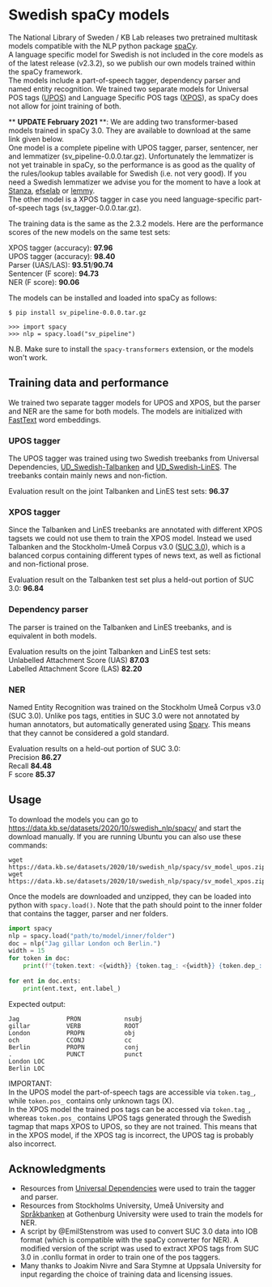 # Swedish spaCy models

The National Library of Sweden / KB Lab releases two pretrained multitask models compatible with the NLP python package [spaCy](https://spacy.io/).  
A language specific model for Swedish is not included in the core models as of the latest release (v2.3.2), so we publish our own models trained within the spaCy framework.  
The models include a part-of-speech tagger, dependency parser and named entity recognition. We trained two separate models for Universal POS tags ([UPOS](https://universaldependencies.org/u/pos/)) and Language Specific POS tags ([XPOS](https://universaldependencies.org/sv/index.html)), as spaCy does not allow for joint training of both. 

** **UPDATE February 2021** **: We are adding two transformer-based models trained in spaCy 3.0. They are available to download at the same link given below.  
One model is a complete pipeline with UPOS tagger, parser, sentencer, ner and lemmatizer (sv_pipeline-0.0.0.tar.gz). Unfortunately the lemmatizer is not yet trainable in spaCy, so the performance is as good as the quality of the rules/lookup tables available for Swedish (i.e. not very good). If you need a Swedish lemmatizer we advise you for the moment to have a look at [Stanza](https://stanfordnlp.github.io/stanza/), [efselab](https://github.com/robertostling/efselab/blob/master/README.md) or [lemmy](https://github.com/sorenlind/lemmy).  
The other model is a XPOS tagger in case you need language-specific part-of-speech tags (sv_tagger-0.0.0.tar.gz).  

The training data is the same as the 2.3.2 models. Here are the performance scores of the new models on the same test sets:

XPOS tagger (accuracy): **97.96**  
UPOS tagger (accuracy): **98.40**  
Parser (UAS/LAS): **93.51**/**90.74**  
Sentencer (F score): **94.73**  
NER (F score): **90.06**

The models can be installed and loaded into spaCy as follows:  
```
$ pip install sv_pipeline-0.0.0.tar.gz

>>> import spacy
>>> nlp = spacy.load("sv_pipeline")
```
N.B. Make sure to install the `spacy-transformers` extension, or the models won't work.

## Training data and performance

We trained two separate tagger models for UPOS and XPOS, but the parser and NER are the same for both models. The models are initialized with [FastText](https://fasttext.cc/docs/en/crawl-vectors.html) word embeddings.

### UPOS tagger

The UPOS tagger was trained using two Swedish treebanks from Universal Dependencies, [UD_Swedish-Talbanken](https://universaldependencies.org/treebanks/sv_talbanken/index.html) and [UD_Swedish-LinES](https://universaldependencies.org/treebanks/sv_lines/index.html). The treebanks contain mainly news and non-fiction.

Evaluation result on the joint Talbanken and LinES test sets: **96.37**


### XPOS tagger

Since the Talbanken and LinES treebanks are annotated with different XPOS tagsets we could not use them to train the XPOS model. Instead we used Talbanken and the Stockholm-Umeå Corpus v3.0 ([SUC 3.0](https://spraakbanken.gu.se/en/resources/suc3)), which is a balanced corpus containing different types of news text, as well as fictional and non-fictional prose.  

Evaluation result on the Talbanken test set plus a held-out portion of SUC 3.0: **96.84**

### Dependency parser

The parser is trained on the Talbanken and LinES treebanks, and is equivalent in both models.

Evaluation results on the joint Talbanken and LinES test sets:  
Unlabelled Attachment Score (UAS) **87.03**  
Labelled Attachment Score (LAS) **82.20**

### NER

Named Entity Recognition was trained on the Stockholm Umeå Corpus v3.0 (SUC 3.0). Unlike pos tags, entities in SUC 3.0 were not annotated by human annotators, but automatically generated using [Sparv](https://spraakbanken.gu.se/en/tools/sparv/annotations). This means that they cannot be considered a gold standard.

Evaluation results on a held-out portion of SUC 3.0:  
Precision **86.27**  
Recall **84.48**  
F score **85.37**


## Usage

To download the models you can go to https://data.kb.se/datasets/2020/10/swedish_nlp/spacy/ and start the download manually. If you are running Ubuntu you can also use these commands:

```
wget https://data.kb.se/datasets/2020/10/swedish_nlp/spacy/sv_model_upos.zip
wget https://data.kb.se/datasets/2020/10/swedish_nlp/spacy/sv_model_xpos.zip
```

Once the models are downloaded and unzipped, they can be loaded into python with `spacy.load()`. Note that the path should point to the inner folder that contains the tagger, parser and ner folders.

```python
import spacy
nlp = spacy.load("path/to/model/inner/folder")
doc = nlp("Jag gillar London och Berlin.")
width = 15
for token in doc:
    print(f"{token.text: <{width}} {token.tag_: <{width}} {token.dep_: <{width}}")
    
for ent in doc.ents:
    print(ent.text, ent.label_)
```

Expected output:
```
Jag             PRON            nsubj          
gillar          VERB            ROOT           
London          PROPN           obj            
och             CCONJ           cc             
Berlin          PROPN           conj           
.               PUNCT           punct          
London LOC
Berlin LOC
```

IMPORTANT:   
In the UPOS model the part-of-speech tags are accessible via `token.tag_`, while `token.pos_` contains only unknown tags (X).  
In the XPOS model the trained pos tags can be accessed via `token.tag_`, whereas `token.pos_` contains UPOS tags generated through the Swedish tagmap that maps XPOS to UPOS, so they are not trained. This means that in the XPOS model, if the XPOS tag is incorrect, the UPOS tag is probably also incorrect.

## Acknowledgments

* Resources from [Universal Dependencies](https://universaldependencies.org/) were used to train the tagger and parser.
* Resources from Stockholms University, Umeå University and [Språkbanken](https://spraakbanken.gu.se/) at Gothenburg University were used to train the models for NER.
* A script by @EmilStenstrom was used to convert SUC 3.0 data into IOB format (which is compatible with the spaCy converter for NER). A modified version of the script was used to extract XPOS tags from SUC 3.0 in .conllu format in order to train one of the pos taggers.
* Many thanks to Joakim Nivre and Sara Stymne at Uppsala University for input regarding the choice of training data and licensing issues.
